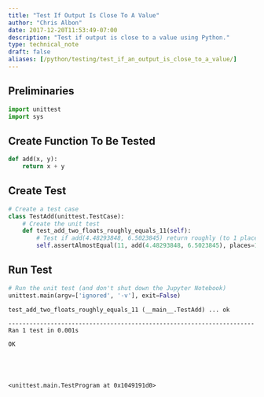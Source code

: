 ```yaml
---
title: "Test If Output Is Close To A Value"
author: "Chris Albon"
date: 2017-12-20T11:53:49-07:00
description: "Test if output is close to a value using Python."
type: technical_note
draft: false
aliases: [/python/testing/test_if_an_output_is_close_to_a_value/]
---
```

## Preliminaries


```python
import unittest
import sys
```

## Create Function To Be Tested


```python
def add(x, y):
    return x + y
```

## Create Test


```python
# Create a test case
class TestAdd(unittest.TestCase):
    # Create the unit test
    def test_add_two_floats_roughly_equals_11(self):
        # Test if add(4.48293848, 6.5023845) return roughly (to 1 place) 11 (actual product: 10.98532298)
        self.assertAlmostEqual(11, add(4.48293848, 6.5023845), places=1)
```

## Run Test


```python
# Run the unit test (and don't shut down the Jupyter Notebook)
unittest.main(argv=['ignored', '-v'], exit=False)
```

    test_add_two_floats_roughly_equals_11 (__main__.TestAdd) ... ok
    
    ----------------------------------------------------------------------
    Ran 1 test in 0.001s
    
    OK





    <unittest.main.TestProgram at 0x1049191d0>


